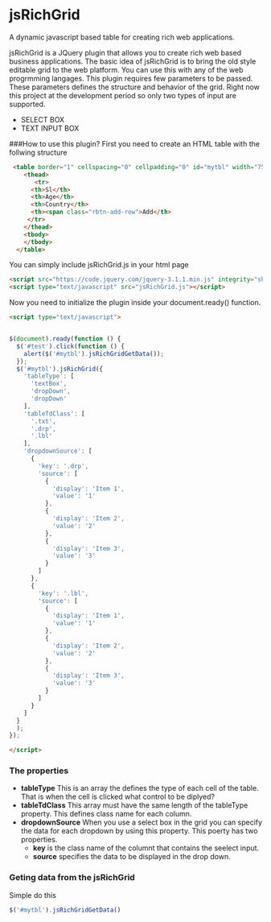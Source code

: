 # jsRichGrid
A dynamic javascript based table for creating rich web applications. 

jsRichGrid is a JQuery plugin that allows you to create rich web based business applications. The basic idea of jsRichGrid is to bring the old style editable grid to the web platform. You can use this with any of the web progrmming langages. This plugin requires few parameters to be passed. These parameters defines the structure and behavior of the grid. Right now this project at the development period so only two types of input are supported. 

* SELECT BOX
* TEXT INPUT BOX

###How to use this plugin?
First you need to create an HTML table with the follwing structure
```html
 <table border="1" cellspacing="0" cellpadding="0" id="mytbl" width="75%">
	<thead>
	   <tr>
      <th>Sl</th>
      <th>Age</th>
      <th>Country</th> 
      <th><span class="rbtn-add-row">Add</th>
     </tr> 	
	</thead>
	<tbody>		 
	</tbody>  	
  </table>
```
You can simply include jsRichGrid.js in your html page
```html
<script src="https://code.jquery.com/jquery-3.1.1.min.js" integrity="sha256-hVVnYaiADRTO2PzUGmuLJr8BLUSjGIZsDYGmIJLv2b8="crossorigin="anonymous"></script>
<script type="text/javascript" src="jsRichGrid.js"></script>
```

Now you need to initialize the plugin inside your document.ready() function.
```html
<script type="text/javascript">
```
```javascript

$(document).ready(function () {
  $('#test').click(function () {
    alert($('#mytbl').jsRichGridGetData());
  });
  $('#mytbl').jsRichGrid({
    'tableType': [
      'textBox',
      'dropDown',
      'dropDown'
    ],
    'tableTdClass': [
      '.txt',
      '.drp',
      '.lbl'
    ],
    'dropdownSource': [
      {
        'key': '.drp',
        'source': [
          {
            'display': 'Item 1',
            'value': '1'
          },
          {
            'display': 'Item 2',
            'value': '2'
          },
          {
            'display': 'Item 3',
            'value': '3'
          }
        ]
      },
      {
        'key': '.lbl',
        'source': [
          {
            'display': 'Item 1',
            'value': '1'
          },
          {
            'display': 'Item 2',
            'value': '2'
          },
          {
            'display': 'Item 3',
            'value': '3'
          }
        ]
      }
    ]
  }
  );
});


```
```html
</script>
```

### The properties

* **tableType**
  This is an array the defines the type of each cell of the table. That is when the cell is clicked what control to be diplyed?
* **tableTdClass**
  This array must have the same length of the tableType property. This defines class name for each column.
* **dropdownSource**
  When you use a select box in the grid you can specify the data for each dropdown by using this property. This poerty has two properties.
  * **key**
        is the class name of the columnt that contains the seelect input.
  * **source**
        specifies the data to be displayed in the drop down.
  
 ### Geting data from the jsRichGrid
 Simple do this
 ```javascript
 $('#mytbl').jsRichGridGetData()
 ```
